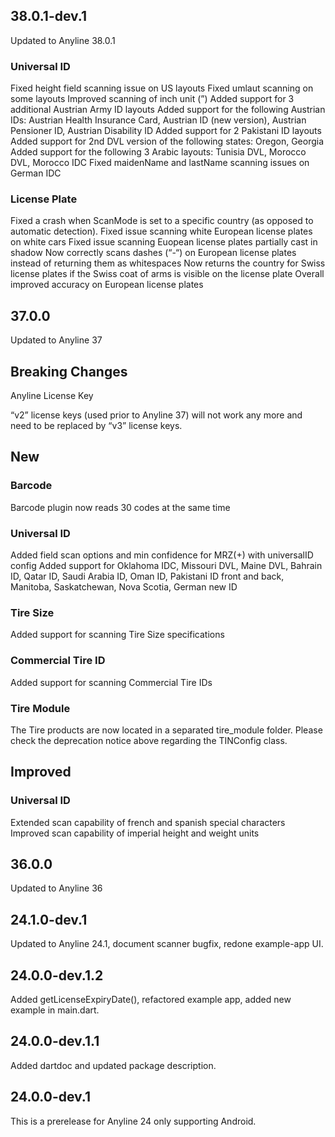 ## 38.0.1-dev.1

Updated to Anyline 38.0.1

### Universal ID

Fixed height field scanning issue on US layouts
Fixed umlaut scanning on some layouts
Improved scanning of inch unit (”)
Added support for 3 additional Austrian Army ID layouts
Added support for the following Austrian IDs: Austrian Health Insurance Card, Austrian ID (new version), Austrian Pensioner ID, Austrian Disability ID
Added support for 2 Pakistani ID layouts
Added support for 2nd DVL version of the following states: Oregon, Georgia
Added support for the following 3 Arabic layouts: Tunisia DVL, Morocco DVL, Morocco IDC
Fixed maidenName and lastName scanning issues on German IDC

### License Plate

Fixed a crash when ScanMode is set to a specific country (as opposed to automatic detection).
Fixed issue scanning white European license plates on white cars
Fixed issue scanning Euopean license plates partially cast in shadow
Now correctly scans dashes (“-“) on European license plates instead of returning them as whitespaces
Now returns the country for Swiss license plates if the Swiss coat of arms is visible on the license plate
Overall improved accuracy on European license plates

## 37.0.0

Updated to Anyline 37

## Breaking Changes

Anyline License Key

“v2” license keys (used prior to Anyline 37) will not work any more and need to be replaced by “v3” license keys.

## New

### Barcode

Barcode plugin now reads 30 codes at the same time

### Universal ID

Added field scan options and min confidence for MRZ(+) with universalID config
Added support for Oklahoma IDC, Missouri DVL, Maine DVL, Bahrain ID, Qatar ID, Saudi Arabia ID, Oman ID, Pakistani ID front and back, Manitoba, Saskatchewan, Nova Scotia, German new ID

### Tire Size

Added support for scanning Tire Size specifications

### Commercial Tire ID

Added support for scanning Commercial Tire IDs

### Tire Module

The Tire products are now located in a separated tire_module folder.
Please check the deprecation notice above regarding the TINConfig class.

## Improved

### Universal ID

Extended scan capability of french and spanish special characters
Improved scan capability of imperial height and weight units

## 36.0.0

Updated to Anyline 36

## 24.1.0-dev.1 

Updated to Anyline 24.1, document scanner bugfix, redone example-app UI.

## 24.0.0-dev.1.2

Added getLicenseExpiryDate(), refactored example app, added new example in main.dart.

## 24.0.0-dev.1.1

Added dartdoc and updated package description.

## 24.0.0-dev.1

This is a prerelease for Anyline 24 only supporting Android.  
